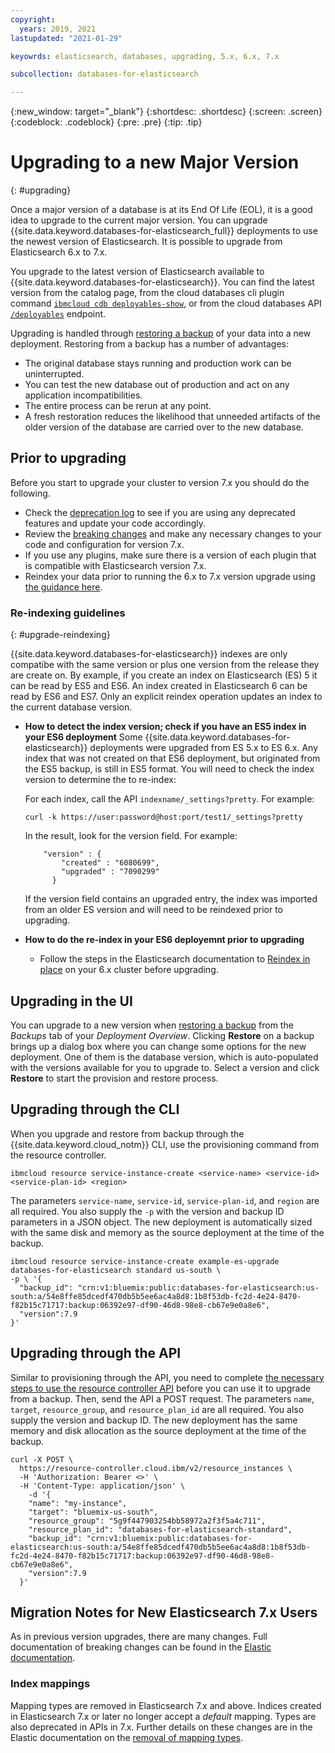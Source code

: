 ```yaml
---
copyright:
  years: 2019, 2021
lastupdated: "2021-01-29"

keyowrds: elasticsearch, databases, upgrading, 5.x, 6.x, 7.x

subcollection: databases-for-elasticsearch

---
```


{:new_window: target="_blank"}
{:shortdesc: .shortdesc}
{:screen: .screen}
{:codeblock: .codeblock}
{:pre: .pre}
{:tip: .tip}


# Upgrading to a new Major Version
{: #upgrading}

Once a major version of a database is at its End Of Life (EOL), it is a good idea to upgrade to the current major version. You can upgrade {{site.data.keyword.databases-for-elasticsearch_full}} deployments to use the newest version of Elasticsearch. It is possible to upgrade from Elasticsearch 6.x to 7.x.

You upgrade to the latest version of Elasticsearch available to {{site.data.keyword.databases-for-elasticsearch}}. You can find the latest version from the catalog page, from the cloud databases cli plugin command [`ibmcloud cdb deployables-show`](/docs/databases-cli-plugin?topic=databases-cli-plugin-cdb-reference#deployables-show), or from the cloud databases API [`/deployables`](https://cloud.ibm.com/apidocs/cloud-databases-api#get-all-deployable-databases) endpoint.

Upgrading is handled through [restoring a backup](/docs/databases-for-elasticsearch?topic=cloud-databases-dashboard-backups#restoring-a-backup) of your data into a new deployment. Restoring from a backup has a number of advantages:

- The original database stays running and production work can be uninterrupted.
- You can test the new database out of production and act on any application incompatibilities.
- The entire process can be rerun at any point.
- A fresh restoration reduces the likelihood that unneeded artifacts of the older version of the database are carried over to the new database.


## Prior to upgrading
Before you start to upgrade your cluster to version 7.x you should do the following.

- Check the [deprecation log](https://www.elastic.co/guide/en/elasticsearch/reference/current/logging.html#deprecation-logging) to see if you are using any deprecated features and update your code accordingly.
- Review the [breaking changes](https://www.elastic.co/guide/en/elasticsearch/reference/current/breaking-changes.html) and make any necessary changes to your code and configuration for version 7.x.
- If you use any plugins, make sure there is a version of each plugin that is compatible with Elasticsearch version 7.x.
- Reindex your data prior to running the 6.x to 7.x version upgrade using [the guidance here](/docs/databases-for-elasticsearch?topic=databases-for-elasticsearch-upgrading#upgrade-reindexing).

### Re-indexing guidelines
{: #upgrade-reindexing}

{{site.data.keyword.databases-for-elasticsearch}} indexes are only compatibe with the same version or plus one version from the release they are create on. By example, if you create an index on Elasticsearch (ES) 5 it can be read by ES5 and ES6. An index created in Elasticsearch 6 can be read by ES6 and ES7. Only an explicit reindex operation updates an index to the current database version.

<!-- we have 6.x ES today that were upgraded from 5.x. Any index in there that was not created on that ES6, but originates from the ES5 backup, is still in ES5 format.

ES7 won't be able to read that index. So if a customer of such an ES6 backup/restore-upgrades to ES7, those indexes will not be restorable.

Re-indexing is not trivial to do; we can't easily do that for customers.
The best we can do right now is provide guidance on how customers can do it on their own prior to upgrading to ES7


Resource links to Elasticsearch documentation:

https://www.elastic.co/guide/en/elasticsearch/reference/current/snapshot-restore.html#snapshot-restore-version-compatibility

https://www.elastic.co/guide/en/elasticsearch/reference/current/docs-reindex.html#docs-reindex

https://www.elastic.co/guide/en/elasticsearch/reference/current/reindex-upgrade.html


--> 

- **How to detect the index version; check if you have an ES5 index in your ES6 deployment**
    Some {{site.data.keyword.databases-for-elasticsearch}} deployments were upgraded from ES 5.x to ES 6.x. Any index that was not created on that ES6 deployment, but originated from the ES5 backup, is still in ES5 format.
    You will need to check the index version to determine the to re-index:
    
    For each index, call the API `indexname/_settings?pretty`. For example:

    `curl -k https://user:password@host:port/test1/_settings?pretty`

    In the result, look for the version field. For example:
    ```
        "version" : {
            "created" : "6080699",
            "upgraded" : "7090299"
          }
    ```
    If the version field contains an upgraded entry, the index was imported from an older ES version and will need to be reindexed prior to upgrading.

  

- **How to do the re-index in your ES6 deployemnt prior to upgrading**

    - Follow the steps in the Elasticsearch documentation to [Reindex in place](https://www.elastic.co/guide/en/elasticsearch/reference/current/reindex-upgrade-inplace.html) on your 6.x cluster before upgrading.





## Upgrading in the UI

You can upgrade to a new version when [restoring a backup](/docs/databases-for-elasticsearch?topic=cloud-databases-dashboard-backups#restoring-a-backup) from the _Backups_ tab of your _Deployment Overview_. Clicking **Restore** on a backup brings up a dialog box where you can change some options for the new deployment. One of them is the database version, which is auto-populated with the versions available for you to upgrade to. Select a version and click **Restore** to start the provision and restore process.

## Upgrading through the CLI

When you upgrade and restore from backup through the  {{site.data.keyword.cloud_notm}} CLI, use the provisioning command from the resource controller.
```
ibmcloud resource service-instance-create <service-name> <service-id> <service-plan-id> <region>
```
The parameters `service-name`, `service-id`, `service-plan-id`, and `region` are all required. You also supply the `-p` with the version and backup ID parameters in a JSON object. The new deployment is automatically sized with the same disk and memory as the source deployment at the time of the backup.

```
ibmcloud resource service-instance-create example-es-upgrade databases-for-elasticsearch standard us-south \
-p \ '{
  "backup_id": "crn:v1:bluemix:public:databases-for-elasticsearch:us-south:a/54e8ffe85dcedf470db5b5ee6ac4a8d8:1b8f53db-fc2d-4e24-8470-f82b15c71717:backup:06392e97-df90-46d8-98e8-cb67e9e0a8e6",
  "version":7.9
}'
```

## Upgrading through the API

Similar to provisioning through the API, you need to complete [the necessary steps to use the resource controller API](/docs/databases-for-elasticsearch?topic=cloud-databases-provisioning#provisioning-through-the-resource-controller-api) before you can use it to upgrade from a backup. Then, send the API a POST request. The parameters `name`, `target`, `resource_group`, and `resource_plan_id` are all required. You also supply the version and backup ID. The new deployment has the same memory and disk allocation as the source deployment at the time of the backup.
```
curl -X POST \
  https://resource-controller.cloud.ibm/v2/resource_instances \
  -H 'Authorization: Bearer <>' \
  -H 'Content-Type: application/json' \
    -d '{
    "name": "my-instance",
    "target": "bluemix-us-south",
    "resource_group": "5g9f447903254bb58972a2f3f5a4c711",
    "resource_plan_id": "databases-for-elasticsearch-standard",
    "backup_id": "crn:v1:bluemix:public:databases-for-elasticsearch:us-south:a/54e8ffe85dcedf470db5b5ee6ac4a8d8:1b8f53db-fc2d-4e24-8470-f82b15c71717:backup:06392e97-df90-46d8-98e8-cb67e9e0a8e6",
    "version":7.9
  }'
```

## Migration Notes for New Elasticsearch 7.x Users 
 
As in previous version upgrades, there are many changes. Full documentation of breaking changes can be found in the [Elastic documentation](https://www.elastic.co/guide/en/elasticsearch/reference/current/breaking-changes.html). 
 

### Index mappings 

Mapping types are removed in Elasticsearch 7.x and above. Indices created in Elasticsearch 7.x or later no longer accept a _default_ mapping. Types are also deprecated in APIs in 7.x. Further details on these changes are in the Elastic documentation on the [removal of mapping types](https://www.elastic.co/guide/en/elasticsearch/reference/current/removal-of-types.html).

